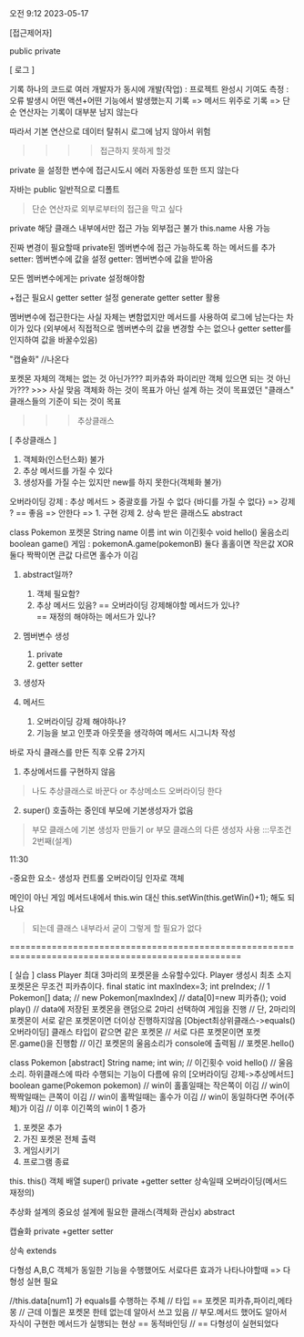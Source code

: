 오전 9:12 2023-05-17

[접근제어자]

public
private

[ 로그 ]

기록
하나의 코드로 여러 개발자가 동시에 개발(작업)
 : 프로젝트 완성시 기여도 측정
 : 오류 발생시 어떤 액션+어떤 기능에서 발생했는지 기록
=> 메서드 위주로 기록
=> 단순 연산자는 기록이 대부분 남지 않는다

따라서 기본 연산으로 데이터 탈취시
로그에 남지 않아서 위험

>>>>접근하지 못하게 할것

private 을 설정한 변수에 접근시도시 에러
자동완성 또한 뜨지 않는다

자바는 public 일반적으로 디폴트
> 단순 연산자로 외부로부터의 접근을 막고 싶다

private
해당 클래스 내부에서만 접근 가능
외부접근 불가
this.name 사용 가능

진짜 변경이 필요할때
private된 멤버변수에 접근 가능하도록 하는 메서드를 추가
setter: 멤버변수에 값을 설정
getter: 멤버변수에 값을 받아옴

모든 멤버변수에게는 private 설정해야함

+접근 필요시 getter setter 설정
generate getter setter 활용

멤버변수에 접근한다는 사실 자체는 변함없지만
메서드를 사용하여 로그에 남는다는 차이가 있다
(외부에서 직접적으로 멤버변수의 값을 변경할 수는 없으나 getter setter를 인지하여 값을 바꿀수있음)

"캡슐화" //나온다

포켓몬 자체의 객체는 없는 것 아닌가???
피카츄와 파이리만 객체 있으면 되는 것 아닌가??? >>> 사실 맞음
객체화 하는 것이 목표가 아닌 설계 하는 것이 목표였던 "클래스"
클래스들의 기준이 되는 것이 목표
>>> 추상클래스

[ 추상클래스 ]
1. 객체화(인스턴스화) 불가
2. 추상 메서드를 가질 수 있다
3. 생성자를 가질 수는 있지만 new를 하지 못한다(객체화 불가)


오버라이딩 강제 : 추상 메서드 > 중괄호를 가질 수 없다 {바디를 가질 수 없다}
	=> 강제 ? == 좋음
	=> 안한다 => 1. 구현 강제 2. 상속 받은 클래스도 abstract



class Pokemon 포켓몬
String name 이름
int win 이긴횟수
void hello() 울음소리
boolean game() 게임
	: pokemonA.game(pokemonB)
	둘다 홀홀이면 작은값 XOR
	둘다 짝짝이면 큰값
	다르면 홀수가 이김

1. abstract일까?
	1) 객체 필요함?
	2) 추상 메서드 있음? == 오버라이딩 강제해야할 메서드가 있나?	
			== 재정의 해야하는 메서드가 있나?
2. 멤버변수 생성
	1) private
	2) getter setter

3. 생성자

4. 메서드
	1) 오버라이딩 강제 해야하나?
	2) 기능을 보고 인풋과 아웃풋을 생각하여 메서드 시그니차 작성




바로 자식 클래스를 만든 직후 오류 2가지
1. 추상메서드를 구현하지 않음
> 나도 추상클래스로 바꾼다 or 추상메소드 오버라이딩 한다
2. super() 호출하는 중인데 부모에 기본생성자가 없음
> 부모 클래스에 기본 생성자 만들기 or 부모 클래스의 다른 생성자 사용
		:::무조건 2번째(설계)


11:30


-중요한 요소-
생성자 컨트롤
오버라이딩
인자로 객체

메인이 아닌 게임 메서드내에서 this.win 대신 this.setWin(this.getWin()+1); 해도 되나요
> 되는데 클래스 내부라서 굳이 그렇게 할 필요가 없다

==================================================================================================

[ 실습 ]
class Player
   최대 3마리의 포켓몬을 소유할수있다.
   Player 생성시 최초 소지 포켓몬은 무조건 피카츄이다.
   final static int maxIndex=3;
   int preIndex; // 1
   Pokemon[] data; // new Pokemon[maxIndex]
   // data[0]=new 피카츄();
   void play()
      // data에 저장된 포켓몬을 랜덤으로 2마리 선택하여 게임을 진행
      // 단, 2마리의 포켓몬이 서로 같은 포켓몬이면 더이상 진행하지않음 [Object최상위클래스->equals() 오버라이딩]
               클래스 타입이 같으면 같은 포켓몬
      // 서로 다른 포켓몬이면 포켓몬.game()을 진행함
      // 이긴 포켓몬의 울음소리가 console에 출력됨
      // 포켓몬.hello()

class Pokemon [abstract]
   String name;
   int win; // 이긴횟수
   void hello() // 울음소리. 하위클래스에 따라 수행되는 기능이 다름에 유의 [오버라이딩 강제->추상메서드]
   boolean game(Pokemon pokemon)
      // win이 홀홀일때는 작은쪽이 이김
      // win이 짝짝일때는 큰쪽이 이김
      // win이 홀짝일때는 홀수가 이김
      // win이 동일하다면 주어(주체)가 이김
      // 이후 이긴쪽의 win이 1 증가



1. 포켓몬 추가
2. 가진 포켓몬 전체 출력
3. 게임시키기
4. 프로그램 종료

this. this()
객체 배열
super()
private +getter setter
상속일때 오버라이딩(메서드 재정의)

추상화
설계의 중요성
설계에 필요한 클래스(객체화 관심x)
abstract

캡슐화
private +getter setter

상속
extends

다형성
	A,B,C 객체가 동일한 기능을 수행했어도
	서로다른 효과가 나타나야할때
	=> 다형성 실현 필요

//this.data[num1] 가 equals를 수행하는 주체
    	  // 타입 == 포켓몬 피카츄,파이리,메타몽
    	  // 근데 이퀄은 포켓몬 한테 없는데 알아서 쓰고 있음
    	  // 부모.메서드 했어도 알아서 자식이 구현한 메서드가 실행되는 현상 == 동적바인딩
    	  // == 다형성이 실현되었다

